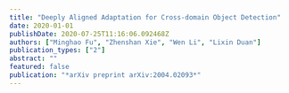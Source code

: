 ```yaml
---
title: "Deeply Aligned Adaptation for Cross-domain Object Detection"
date: 2020-01-01
publishDate: 2020-07-25T11:16:06.092468Z
authors: ["Minghao Fu", "Zhenshan Xie", "Wen Li", "Lixin Duan"]
publication_types: ["2"]
abstract: ""
featured: false
publication: "*arXiv preprint arXiv:2004.02093*"
---
```


